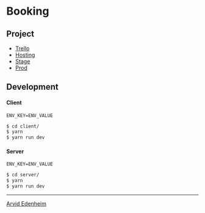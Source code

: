 # Booking

## Project

-   [Trello](https://about:blank)
-   [Hosting](https://about:blank)
-   [Stage](https://about:blank)
-   [Prod](https://about:blank)

## Development

#### Client

```.env
ENV_KEY=ENV_VALUE
```

```sh
$ cd client/
$ yarn
$ yarn run dev
```

#### Server

```.env
ENV_KEY=ENV_VALUE
```

```sh
$ cd server/
$ yarn
$ yarn run dev
```

---

[Arvid Edenheim](https://edenheim.se)
